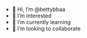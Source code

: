 - 👋 Hi, I’m @bettybbaa
- 👀 I’m interested 
- 🌱 I’m currently learning
- 💞️ I’m looking to collaborate
